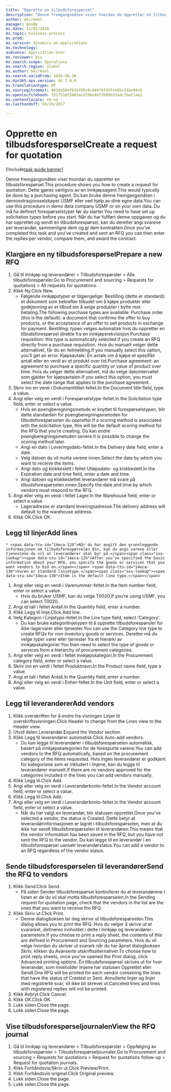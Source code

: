 ```yaml
--- 
title: "Opprette en tilbudsforespørsel"
description: "Denne fremgangsmåten viser hvordan du oppretter en tilbudsforespørsel."
author: mkirknel
manager: AnnBe
ms.date: 11/02/2016
ms.topic: business-process
ms.prod: 
ms.service: dynamics-ax-applications
ms.technology: 
audience: Application User
ms.reviewer: bis
ms.search.scope: Operations
ms.search.region: Global
ms.author: mkirknel
ms.search.validFrom: 2016-06-30
ms.dyn365.ops.version: AX 7.0.0
ms.translationtype: HT
ms.sourcegitcommit: 663da58ef01b705c0c984fbfd3fce8bc31be04c6
ms.openlocfilehash: 331f516f3483acd79be4ef7b95b53adcfbef1ae2
ms.contentlocale: nb-no
ms.lasthandoff: 08/29/2017

---
```

# <a name="create-a-request-for-quotation"></a><span data-ttu-id="14eca-103">Opprette en tilbudsforespørsel</span><span class="sxs-lookup"><span data-stu-id="14eca-103">Create a request for quotation</span></span>

[!include[task guide banner](../../includes/task-guide-banner.md)]

<span data-ttu-id="14eca-104">Denne fremgangsmåten viser hvordan du oppretter en tilbudsforespørsel.</span><span class="sxs-lookup"><span data-stu-id="14eca-104">This procedure shows you how to create a request for quotation.</span></span> <span data-ttu-id="14eca-105">Dette gjøres vanligvis av en innkjøpsagent.</span><span class="sxs-lookup"><span data-stu-id="14eca-105">This would typically be done by a purchasing agent.</span></span> <span data-ttu-id="14eca-106">Du kan bruke denne fremgangsmåten i demonstrasjonsselskapet USMF eller ved hjelp av dine egne data.</span><span class="sxs-lookup"><span data-stu-id="14eca-106">You can use this procedure in demo data company USMF or on your own data.</span></span> <span data-ttu-id="14eca-107">Du må ha definert forespørselstyper før du starter.</span><span class="sxs-lookup"><span data-stu-id="14eca-107">You need to have set up solicitation types before you start.</span></span> <span data-ttu-id="14eca-108">Når du har fullført denne oppgaven og du har opprettet og sendt en tilbudsforespørsel, kan du deretter angi svarene per leverandør, sammenligne dem og gi dem kontrakten.</span><span class="sxs-lookup"><span data-stu-id="14eca-108">Once you’ve completed this task and you’ve created and sent an RFQ you can then enter the replies per vendor, compare them, and award the contract.</span></span>


## <a name="prepare-a-new-rfq"></a><span data-ttu-id="14eca-109">Klargjøre en ny tilbudsforespørsel</span><span class="sxs-lookup"><span data-stu-id="14eca-109">Prepare a new RFQ</span></span>
1. <span data-ttu-id="14eca-110">Gå til Innkjøp og leverandører > Tilbudsforespørsler > Alle tilbudsforespørsler.</span><span class="sxs-lookup"><span data-stu-id="14eca-110">Go to Procurement and sourcing > Requests for quotations > All requests for quotations.</span></span>
2. <span data-ttu-id="14eca-111">Klikk Ny.</span><span class="sxs-lookup"><span data-stu-id="14eca-111">Click New.</span></span>
    * <span data-ttu-id="14eca-112">Følgende innkjøpstyper er tilgjengelige: Bestilling (dette er standard): et dokument som bekrefter tilbudet om å kjøpe produkter eller godkjenning av et tilbud om å selge produkter i bytte mot betaling.</span><span class="sxs-lookup"><span data-stu-id="14eca-112">The following purchase types are available: Purchase order (this is the default): a document that confirms the offer to buy products, or the acceptance of an offer to sell products in exchange for payment.</span></span> <span data-ttu-id="14eca-113">Bestilling: typen velges automatisk hvis du oppretter en tilbudsforespørsel direkte fra en innkjøpsrekvisisjon.</span><span class="sxs-lookup"><span data-stu-id="14eca-113">Purchase requisition: this type is automatically selected if you create an RFQ directly from a purchase requisition.</span></span> <span data-ttu-id="14eca-114">Hvis du manuelt velger dette alternativet, får du en feilmelding.</span><span class="sxs-lookup"><span data-stu-id="14eca-114">If you manually select this option, you’ll get an error.</span></span> <span data-ttu-id="14eca-115">Kjøpsavtale: En avtale om å kjøpe et spesifikt antall eller en verdi av et produkt over tid.</span><span class="sxs-lookup"><span data-stu-id="14eca-115">Purchase agreement: an agreement to purchase a specific quantity or value of product over time.</span></span> <span data-ttu-id="14eca-116">Hvis du velger dette alternativet, må du velge datointervallet som gjelder for kjøpsavtalen.</span><span class="sxs-lookup"><span data-stu-id="14eca-116">If you select this option, you must select the date range that applies to the purchase agreement.</span></span>  
3. <span data-ttu-id="14eca-117">Skriv inn en verdi i Dokumenttittel-feltet.</span><span class="sxs-lookup"><span data-stu-id="14eca-117">In the Document title field, type a value.</span></span>
4. <span data-ttu-id="14eca-118">Angi eller velg en verdi i Forespørselstype-feltet.</span><span class="sxs-lookup"><span data-stu-id="14eca-118">In the Solicitation type field, enter or select a value.</span></span>
    * <span data-ttu-id="14eca-119">Hvis en poengberegningsmetode er knyttet til forespørselstypen, blir dette standarden for poengberegningsmetoden for tilbudsforespørselen du oppretter.</span><span class="sxs-lookup"><span data-stu-id="14eca-119">If a scoring method is associated with the solicitation type, this will be the default scoring method for the RFQ that you’re creating.</span></span> <span data-ttu-id="14eca-120">Du kan endre poengberegningsmetoden senere.</span><span class="sxs-lookup"><span data-stu-id="14eca-120">It is possible to change the scoring method later.</span></span>  
    * <span data-ttu-id="14eca-121">Angi en dato i Leveringsdato-feltet.</span><span class="sxs-lookup"><span data-stu-id="14eca-121">In the Delivery date field, enter a date.</span></span>  
    * <span data-ttu-id="14eca-122">Velg datoen du vil motta varene innen.</span><span class="sxs-lookup"><span data-stu-id="14eca-122">Select the date by which you want to receive the items.</span></span>  
    * <span data-ttu-id="14eca-123">Angi dato og klokkeslett i feltet Utløpsdato- og klokkeslett.</span><span class="sxs-lookup"><span data-stu-id="14eca-123">In the Expiration date and time field, enter a date and time.</span></span>  
    * <span data-ttu-id="14eca-124">Angi datoen og klokkeslettet leverandører må svare på tilbudsforespørselen innen.</span><span class="sxs-lookup"><span data-stu-id="14eca-124">Specify the date and time by which vendors must respond to the RFQ.</span></span>  
5. <span data-ttu-id="14eca-125">Angi eller velg en verdi i feltet Lager.</span><span class="sxs-lookup"><span data-stu-id="14eca-125">In the Warehouse field, enter or select a value.</span></span>
    * <span data-ttu-id="14eca-126">Lageradresse er standard leveringsadresse.</span><span class="sxs-lookup"><span data-stu-id="14eca-126">The delivery address will default to the warehouse address.</span></span>  
6. <span data-ttu-id="14eca-127">Klikk OK.</span><span class="sxs-lookup"><span data-stu-id="14eca-127">Click OK.</span></span>

## <a name="add-lines"></a><span data-ttu-id="14eca-128">Legg til linjer</span><span class="sxs-lookup"><span data-stu-id="14eca-128">Add lines</span></span>
    * <span data-ttu-id="14eca-129">Når du har angitt den grunnleggende informasjonen om tilbudsforespørselen din, kan du angi varene eller tjenestene du vil at leverandører skal byr på.</span><span class="sxs-lookup"><span data-stu-id="14eca-129">After you’ve specified the basic information about your RFQ, you specify the goods or services that you want vendors to bid on.</span></span> <span data-ttu-id="14eca-130">Varen er standard linjetype.</span><span class="sxs-lookup"><span data-stu-id="14eca-130">Item is the default line type.</span></span>   
1. <span data-ttu-id="14eca-131">Angi eller velg en verdi i Varenummer-feltet.</span><span class="sxs-lookup"><span data-stu-id="14eca-131">In the Item number field, enter or select a value.</span></span>
    * <span data-ttu-id="14eca-132">Hvis du bruker USMF, kan du velge T0020.</span><span class="sxs-lookup"><span data-stu-id="14eca-132">If you're using USMF, you can select T0020.</span></span>  
2. <span data-ttu-id="14eca-133">Angi et tall i feltet Antall.</span><span class="sxs-lookup"><span data-stu-id="14eca-133">In the Quantity field, enter a number.</span></span>
3. <span data-ttu-id="14eca-134">Klikk Legg til linje.</span><span class="sxs-lookup"><span data-stu-id="14eca-134">Click Add line.</span></span>
4. <span data-ttu-id="14eca-135">Velg Kategori i Linjetype-feltet.</span><span class="sxs-lookup"><span data-stu-id="14eca-135">In the Line type field, select 'Category'.</span></span>
    * <span data-ttu-id="14eca-136">Du kan bruke kategorilinjetypen til å opprette tilbudsforespørsler for ikke-lagervarer eller tjenester.</span><span class="sxs-lookup"><span data-stu-id="14eca-136">You can use the Category line type to create RFQs for non-inventory goods or services.</span></span> <span data-ttu-id="14eca-137">Deretter må du velge typer varer eller tjenester fra et hierarki av innkjøpskategorier.</span><span class="sxs-lookup"><span data-stu-id="14eca-137">You then need to select the type of goods or services from a hierarchy of procurement categories.</span></span>  
5. <span data-ttu-id="14eca-138">Angi eller velg en verdi i feltet Innkjøpskategori.</span><span class="sxs-lookup"><span data-stu-id="14eca-138">In the Procurement category field, enter or select a value.</span></span>
6. <span data-ttu-id="14eca-139">Skriv inn en verdi i feltet Produktnavn.</span><span class="sxs-lookup"><span data-stu-id="14eca-139">In the Product name field, type a value.</span></span>
7. <span data-ttu-id="14eca-140">Angi et tall i feltet Antall.</span><span class="sxs-lookup"><span data-stu-id="14eca-140">In the Quantity field, enter a number.</span></span>
8. <span data-ttu-id="14eca-141">Angi eller velg en verdi i Enhet-feltet.</span><span class="sxs-lookup"><span data-stu-id="14eca-141">In the Unit field, enter or select a value.</span></span>

## <a name="add-vendors"></a><span data-ttu-id="14eca-142">Legg til leverandører</span><span class="sxs-lookup"><span data-stu-id="14eca-142">Add vendors</span></span>
1. <span data-ttu-id="14eca-143">Klikk overskriften for å endre fra visningen Linjer til overskriftsvisningen.</span><span class="sxs-lookup"><span data-stu-id="14eca-143">Click Header to change from the Lines view to the Header view.</span></span> 
2. <span data-ttu-id="14eca-144">Utvid delen Leverandør.</span><span class="sxs-lookup"><span data-stu-id="14eca-144">Expand the Vendor section.</span></span>
3. <span data-ttu-id="14eca-145">Klikk Legg til leverandører automatisk.</span><span class="sxs-lookup"><span data-stu-id="14eca-145">Click Auto-add vendors.</span></span>
    * <span data-ttu-id="14eca-146">Du kan legge til leverandører i tilbudsforespørselen automatisk, basert på innkjøpskategorien for de forespurte varene.</span><span class="sxs-lookup"><span data-stu-id="14eca-146">You can add vendors to the RFQ automatically, based on the procurement category of the items requested.</span></span> <span data-ttu-id="14eca-147">Hvis ingen leverandører er godkjent for kategoriene som er inkludert i linjene, kan du legge til leverandører manuelt.</span><span class="sxs-lookup"><span data-stu-id="14eca-147">If there are no vendors approved for the categories included in the lines you can add vendors manually.</span></span>  
4. <span data-ttu-id="14eca-148">Klikk Legg til.</span><span class="sxs-lookup"><span data-stu-id="14eca-148">Click Add.</span></span>
5. <span data-ttu-id="14eca-149">Angi eller velg en verdi i Leverandørkonto-feltet.</span><span class="sxs-lookup"><span data-stu-id="14eca-149">In the Vendor account field, enter or select a value.</span></span>
6. <span data-ttu-id="14eca-150">Klikk Legg til.</span><span class="sxs-lookup"><span data-stu-id="14eca-150">Click Add.</span></span>
7. <span data-ttu-id="14eca-151">Angi eller velg en verdi i Leverandørkonto-feltet.</span><span class="sxs-lookup"><span data-stu-id="14eca-151">In the Vendor account field, enter or select a value.</span></span>
    * <span data-ttu-id="14eca-152">Når du har valgt en leverandør, blir statusen opprettet.</span><span class="sxs-lookup"><span data-stu-id="14eca-152">Once you’ve selected a vendor, the status is Created.</span></span> <span data-ttu-id="14eca-153">Dette betyr at leverandørinformasjonen er lagret i tilbudsforespørselen, men at du ikke har sendt tilbudsforespørselen til leverandøren.</span><span class="sxs-lookup"><span data-stu-id="14eca-153">This means that the vendor information has been saved in the RFQ, but you have not sent the RFQ to the vendor.</span></span> <span data-ttu-id="14eca-154">Du kan legge til en leverandør i en tilbudsforespørsel uansett leverandørstatus.</span><span class="sxs-lookup"><span data-stu-id="14eca-154">You can add a vendor to an RFQ regardless of the vendor status.</span></span>  

## <a name="send-the-rfq-to-vendors"></a><span data-ttu-id="14eca-155">Sende tilbudsforespørselen til leverandører</span><span class="sxs-lookup"><span data-stu-id="14eca-155">Send the RFQ to vendors</span></span>
1. <span data-ttu-id="14eca-156">Klikk Send.</span><span class="sxs-lookup"><span data-stu-id="14eca-156">Click Send.</span></span>
    * <span data-ttu-id="14eca-157">På siden Sender tilbudsforespørsel kontrollerer du at leverandørene i listen er de du vil skal motta tilbudsforespørselen.</span><span class="sxs-lookup"><span data-stu-id="14eca-157">In the Sending request for quotation page, check that the vendors in the list are the ones that you want to receive the RFQ.</span></span>  
2. <span data-ttu-id="14eca-158">Klikk Skriv ut.</span><span class="sxs-lookup"><span data-stu-id="14eca-158">Click Print.</span></span>
    * <span data-ttu-id="14eca-159">Denne dialogboksen lar deg skrive ut tilbudsforespørselen.</span><span class="sxs-lookup"><span data-stu-id="14eca-159">This dialog allows you to print the RFQ.</span></span> <span data-ttu-id="14eca-160">Hvis du velger å skrive ut et svararket, defineres innholdet i dette i Innkjøp og leverandører-parametere.</span><span class="sxs-lookup"><span data-stu-id="14eca-160">If you choose to print a reply sheet, the contents of this are defined in Procurement and Sourcing parameters.</span></span> <span data-ttu-id="14eca-161">Hvis du vil velge hvordan du skriver ut svarark når du har åpnet dialogboksen Skriv, klikker du Avanserte utskriftsalternativer.</span><span class="sxs-lookup"><span data-stu-id="14eca-161">To choose how to print reply sheets, once you’ve opened the Print dialog, click Advanced printing options.</span></span> <span data-ttu-id="14eca-162">Én tilbudsforespørsel skrives ut for hver leverandør, som inneholder linjene har statusen Opprettet eller Sendt.</span><span class="sxs-lookup"><span data-stu-id="14eca-162">One RFQ will be printed for each vendor containing the lines that have the status of Created or Sent.</span></span> <span data-ttu-id="14eca-163">Annullerte linjer og linjer med registrerte svar, vil ikke bli skrevet ut.</span><span class="sxs-lookup"><span data-stu-id="14eca-163">Canceled lines and lines with registered replies will not be printed.</span></span>   
3. <span data-ttu-id="14eca-164">Klikk Avbryt.</span><span class="sxs-lookup"><span data-stu-id="14eca-164">Click Cancel.</span></span>
4. <span data-ttu-id="14eca-165">Klikk OK.</span><span class="sxs-lookup"><span data-stu-id="14eca-165">Click OK.</span></span>
5. <span data-ttu-id="14eca-166">Lukk siden.</span><span class="sxs-lookup"><span data-stu-id="14eca-166">Close the page.</span></span>
6. <span data-ttu-id="14eca-167">Lukk siden.</span><span class="sxs-lookup"><span data-stu-id="14eca-167">Close the page.</span></span>

## <a name="view-the-rfq-journal"></a><span data-ttu-id="14eca-168">Vise tilbudsforespørseljournalen</span><span class="sxs-lookup"><span data-stu-id="14eca-168">View the RFQ journal</span></span>
1. <span data-ttu-id="14eca-169">Gå til Innkjøp og leverandører > Tilbudsforespørsler > Oppfølging av tilbudsforespørsler > Tilbudsforespørseljournaler.</span><span class="sxs-lookup"><span data-stu-id="14eca-169">Go to Procurement and sourcing > Requests for quotations > Request for quotations follow-up > Request for quotation journals.</span></span>
2. <span data-ttu-id="14eca-170">Klikk Forhåndsvis/Skriv ut.</span><span class="sxs-lookup"><span data-stu-id="14eca-170">Click Preview/Print.</span></span>
3. <span data-ttu-id="14eca-171">Klikk Forhåndsvis original.</span><span class="sxs-lookup"><span data-stu-id="14eca-171">Click Original preview.</span></span>
4. <span data-ttu-id="14eca-172">Lukk siden.</span><span class="sxs-lookup"><span data-stu-id="14eca-172">Close the page.</span></span>
5. <span data-ttu-id="14eca-173">Lukk siden.</span><span class="sxs-lookup"><span data-stu-id="14eca-173">Close the page.</span></span>


